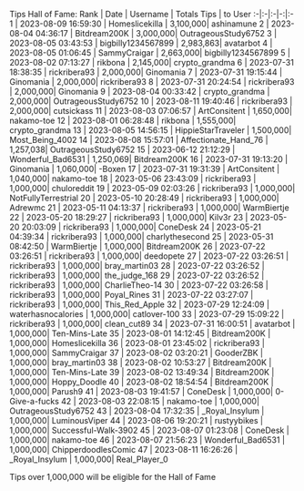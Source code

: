Tips Hall of Fame:
Rank | Date | Username | Totals Tips | to User
:-|:-|:-|-:|:-
1 | 2023-08-09 16:59:30 | Homeslicekilla | 3,100,000| ashinamune
2 | 2023-08-04 04:36:17 | Bitdream200K | 3,000,000| OutrageousStudy6752
3 | 2023-08-05 03:43:53 | bigbilly1234567899 | 2,983,863| avatarbot
4 | 2023-08-05 01:06:45 | SammyCraigar | 2,663,000| bigbilly1234567899
5 | 2023-08-02 07:13:27 | rikbona | 2,145,000| crypto_grandma
6 | 2023-07-31 18:38:35 | rickribera93 | 2,000,000| Ginomania
7 | 2023-07-31 19:15:44 | Ginomania | 2,000,000| rickribera93
8 | 2023-07-31 20:24:54 | rickribera93 | 2,000,000| Ginomania
9 | 2023-08-04 00:33:42 | crypto_grandma | 2,000,000| OutrageousStudy6752
10 | 2023-08-11 19:40:46 | rickribera93 | 2,000,000| cutsickass
11 | 2023-08-03 07:06:57 | ArtConsitent | 1,650,000| nakamo-toe
12 | 2023-08-01 06:28:48 | rikbona | 1,555,000| crypto_grandma
13 | 2023-08-05 14:56:15 | HippieStarTraveler | 1,500,000| Most_Being_4002
14 | 2023-08-08 15:57:01 | Affectionate_Hand_76 | 1,257,038| OutrageousStudy6752
15 | 2023-06-12 21:12:29 | Wonderful_Bad6531 | 1,250,069| Bitdream200K
16 | 2023-07-31 19:13:20 | Ginomania | 1,060,000| -Boxen
17 | 2023-07-31 19:31:39 | ArtConsitent | 1,040,000| nakamo-toe
18 | 2023-05-06 23:43:09 | rickribera93 | 1,000,000| chuloreddit
19 | 2023-05-09 02:03:26 | rickribera93 | 1,000,000| NotFullyTerrestrial
20 | 2023-05-10 20:28:49 | rickribera93 | 1,000,000| Adrewmc
21 | 2023-05-11 04:13:37 | rickribera93 | 1,000,000| WarmBiertje
22 | 2023-05-20 18:29:27 | rickribera93 | 1,000,000| Kilv3r
23 | 2023-05-20 20:03:09 | rickribera93 | 1,000,000| ConeDesk
24 | 2023-05-21 04:39:34 | rickribera93 | 1,000,000| charlythesecond
25 | 2023-05-31 08:42:50 | WarmBiertje | 1,000,000| Bitdream200K
26 | 2023-07-22 03:26:51 | rickribera93 | 1,000,000| deedopete
27 | 2023-07-22 03:26:51 | rickribera93 | 1,000,000| bray_martin03
28 | 2023-07-22 03:26:52 | rickribera93 | 1,000,000| the_judge_168
29 | 2023-07-22 03:26:52 | rickribera93 | 1,000,000| CharlieTheo-14
30 | 2023-07-22 03:26:58 | rickribera93 | 1,000,000| Poyal_Rines
31 | 2023-07-22 03:27:07 | rickribera93 | 1,000,000| This_Red_Apple
32 | 2023-07-29 12:24:09 | waterhasnocalories | 1,000,000| catlover-100
33 | 2023-07-29 15:09:22 | rickribera93 | 1,000,000| clean_cut89
34 | 2023-07-31 16:00:51 | avatarbot | 1,000,000| Ten-Mins-Late
35 | 2023-08-01 14:12:45 | Bitdream200K | 1,000,000| Homeslicekilla
36 | 2023-08-01 23:45:02 | rickribera93 | 1,000,000| SammyCraigar
37 | 2023-08-02 03:20:21 | GooderZBK | 1,000,000| bray_martin03
38 | 2023-08-02 10:53:27 | Bitdream200K | 1,000,000| Ten-Mins-Late
39 | 2023-08-02 13:49:34 | Bitdream200K | 1,000,000| Hoppy_Doodle
40 | 2023-08-02 18:54:54 | Bitdream200K | 1,000,000| Parush9
41 | 2023-08-03 19:41:57 | ConeDesk | 1,000,000| 0-Give-a-fucks
42 | 2023-08-03 22:08:15 | nakamo-toe | 1,000,000| OutrageousStudy6752
43 | 2023-08-04 17:32:35 | _Royal_Insylum | 1,000,000| LuminousViper
44 | 2023-08-06 19:20:21 | rustyybikes | 1,000,000| Successful-Walk-3902
45 | 2023-08-07 01:23:08 | ConeDesk | 1,000,000| nakamo-toe
46 | 2023-08-07 21:56:23 | Wonderful_Bad6531 | 1,000,000| ChipperdoodlesComic
47 | 2023-08-11 16:26:26 | _Royal_Insylum | 1,000,000| Real_Player_0

Tips over 1,000,000 will be eligible for the Hall of Fame
